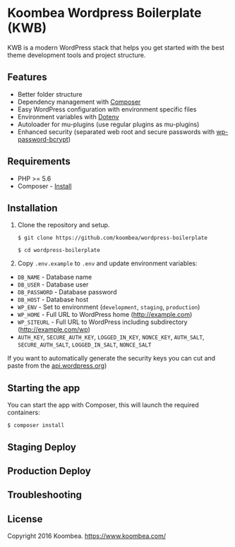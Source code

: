 # Koombea Wordpress Boilerplate (KWB)

KWB is a modern WordPress stack that helps you get started with the best theme development tools and project structure.

## Features
* Better folder structure
* Dependency management with [Composer](http://getcomposer.org)
* Easy WordPress configuration with environment specific files
* Environment variables with [Dotenv](https://github.com/vlucas/phpdotenv)
* Autoloader for mu-plugins (use regular plugins as mu-plugins)
* Enhanced security (separated web root and secure passwords with [wp-password-bcrypt](https://github.com/roots/wp-password-bcrypt))

## Requirements
* PHP >= 5.6
* Composer - [Install](https://getcomposer.org/doc/00-intro.md#installation-linux-unix-osx)


## Installation

1. Clone the repository and setup.

    ``` 
    $ git clone https://github.com/koombea/wordpress-boilerplate

    $ cd wordpress-boilerplate 
    ```
    
2. Copy `.env.example` to `.env` and update environment variables:
  * `DB_NAME` - Database name
  * `DB_USER` - Database user
  * `DB_PASSWORD` - Database password
  * `DB_HOST` - Database host
  * `WP_ENV` - Set to environment (`development`, `staging`, `production`)
  * `WP_HOME` - Full URL to WordPress home (http://example.com)
  * `WP_SITEURL` - Full URL to WordPress including subdirectory (http://example.com/wp)
  * `AUTH_KEY`, `SECURE_AUTH_KEY`, `LOGGED_IN_KEY`, `NONCE_KEY`, `AUTH_SALT`, `SECURE_AUTH_SALT`, `LOGGED_IN_SALT`, `NONCE_SALT`

If you want to automatically generate the security keys you can cut and paste from the [api.wordpress.org](https://api.wordpress.org/secret-key/1.1/salt/)) 

## Starting the app
You can start the app with Composer, 
this will launch the required containers:
  
  ```
  $ composer install
  ```
  
## Staging Deploy

## Production Deploy

## Troubleshooting


## License

Copyright 2016 Koombea. https://www.koombea.com/